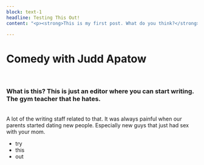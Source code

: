 ```yaml
---
block: text-1
headline: Testing This Out!
content: "<p><strong>This is my first post. What do you think?</strong></p>"

---
```

# **Comedy with Judd Apatow**

<br>

### What is this? This is just an editor where you can start writing. The gym teacher that he hates.

<br>  
A lot of the writing staff related to that. It was always painful when our parents started dating new people. Especially new guys that just had sex with your mom.

<br>

* try
* this
* out